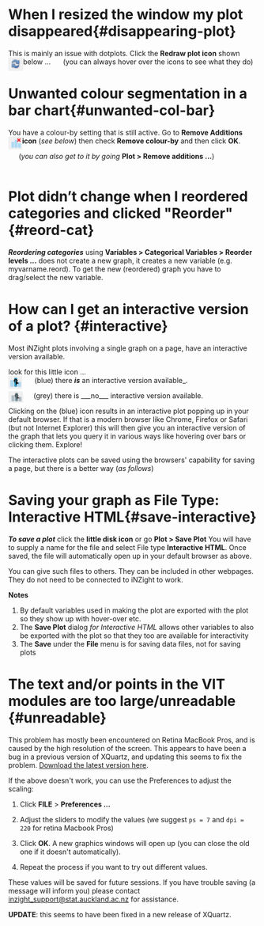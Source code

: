# When I resized the window my plot disappeared{#disappearing-plot}

This is mainly an issue with dotplots. Click the __Redraw plot icon__ shown below ...
<img src="img/redraw.png" style="float:left" alt='Redraw plot' width='30'/>
&emsp;&ensp;(you can always hover over the icons to see what they do)

# Unwanted colour segmentation in a bar chart{#unwanted-col-bar}

You have a colour-by setting that is still active. Go to __Remove Additions icon__ (_see below_) then check __Remove colour-by__ and then click __OK__.
<img src="img/remove-additions.png" style="float:left" alt='Remove additions icon' width='28'/>

&emsp;&ensp;(_you can also get to it by going_ __Plot > Remove additions ...__)
<br><br>
# Plot didn’t change when I reordered categories and clicked "Reorder"{#reord-cat}

___Reordering categories___ using __Variables > Categorical Variables > Reorder levels ...__ does not create a new graph, it creates a new variable (e.g. myvarname.reord). To get the new (reordered) graph you have to drag/select the new variable.


# How can I get an interactive version of a plot? {#interactive}

Most iNZight plots involving a single graph on a page, have an interactive version available.

look for this little icon ...
<br>
<img src="img/interactive-yes.png" style="float:left" alt='Interactive plot available icon' width='28'/> &emsp;&ensp;
(blue) there ___is___ an interactive version available_.

<img src="img/interactive-no.png" style="float:left" alt='No interactive plot available icon' width='30'/>
&emsp;&ensp;(grey) there is ___no___ interactive version available.

Clicking on the (blue) icon results in an interactive plot popping up in your default browser. If that is a modern browser like Chrome, Firefox or Safari (but not Internet Explorer) this will then give you an interactive version of the graph that lets you query it in various ways like hovering over bars or clicking them. Explore!

The interactive plots can be saved using the browsers' capability for saving a page, but there is a better way (_as follows_)

# Saving your graph as File Type: Interactive HTML{#save-interactive}

___To save a plot___ click the __little disk icon__ or go __Plot > Save Plot__
You will have to supply a name for the file and select File type __Interactive HTML__.
Once saved, the file will automatically open up in your default browser as above.

You can give such files to others. They can be included in other webpages. They do not need to be connected to iNZight to work.

__Notes__

1. By default variables used in making the plot are exported with the plot so they show up with hover-over etc.
2. The __Save Plot__ dialog _for Interactive HTML_ allows other variables to also be exported with the plot so that they too are available for interactivity
3. The __Save__ under the __File__ menu is for saving data files, not for saving plots


# The text and/or points in the VIT modules are too large/unreadable {#unreadable}

This problem has mostly been encountered on Retina MacBook Pros, and is caused by the high resolution of the screen.
This appears to have been a bug in a previous version of XQuartz, and updating this seems to fix the problem.
[Download the latest version here](http://xquartz.macosforge.org/downloads/SL/XQuartz-2.7.8.dmg).

If the above doesn't work, you can use the Preferences to adjust the scaling:

1. Click __FILE__ &gt; __Preferences ...__

2. Adjust the sliders to modify the values (we suggest `ps = 7` and `dpi = 220` for retina Macbook Pros)

3. Click __OK__. A new graphics windows will open up (you can close the old one if it doesn't automatically).

4. Repeat the process if you want to try out different values.

These values will be saved for future sessions. If you have trouble saving (a message will inform you) please contact
<a href="mailto:inzight_support@stat.auckland.ac.nz?subject=[iNZight Technical Enquiry] VIT Preferences">inzight_support@stat.auckland.ac.nz</a>
for assistance.

**UPDATE**: this seems to have been fixed in a new release of XQuartz.
